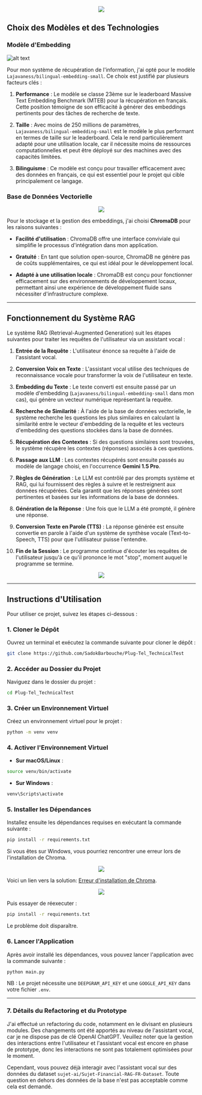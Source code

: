 <div align="center">
	<img src="assets/logo.png">
</div>

## Choix des Modèles et des Technologies

### Modèle d'Embedding
![alt text](assets/image.png)

Pour mon système de récupération de l'information, j'ai opté pour le modèle `Lajavaness/bilingual-embedding-small`. Ce choix est justifié par plusieurs facteurs clés :

1. **Performance** : Le modèle se classe 23ème sur le leaderboard Massive Text Embedding Benchmark (MTEB) pour la récupération en français. Cette position témoigne de son efficacité à générer des embeddings pertinents pour des tâches de recherche de texte.

2. **Taille** : Avec moins de 250 millions de paramètres, `Lajavaness/bilingual-embedding-small` est le modèle le plus performant en termes de taille sur le leaderboard. Cela le rend particulièrement adapté pour une utilisation locale, car il nécessite moins de ressources computationnelles et peut être déployé sur des machines avec des capacités limitées.

3. **Bilinguisme** : Ce modèle est conçu pour travailler efficacement avec des données en français, ce qui est essentiel pour le projet qui cible principalement ce langage.

### Base de Données Vectorielle

<div align="center">
<img src="assets/chroma.png">
</div>

Pour le stockage et la gestion des embeddings, j'ai choisi **ChromaDB** pour les raisons suivantes :

- **Facilité d'utilisation** : ChromaDB offre une interface conviviale qui simplifie le processus d'intégration dans mon application.
  
- **Gratuité** : En tant que solution open-source, ChromaDB ne génère pas de coûts supplémentaires, ce qui est idéal pour le développement local.

- **Adapté à une utilisation locale** : ChromaDB est conçu pour fonctionner efficacement sur des environnements de développement locaux, permettant ainsi une expérience de développement fluide sans nécessiter d'infrastructure complexe.

---

## Fonctionnement du Système RAG

Le système RAG (Retrieval-Augmented Generation) suit les étapes suivantes pour traiter les requêtes de l'utilisateur via un assistant vocal :

1. **Entrée de la Requête** : L'utilisateur énonce sa requête à l'aide de l'assistant vocal. 

2. **Conversion Voix en Texte** : L'assistant vocal utilise des techniques de reconnaissance vocale pour transformer la voix de l'utilisateur en texte.

3. **Embedding du Texte** : Le texte converti est ensuite passé par un modèle d'embedding (`Lajavaness/bilingual-embedding-small` dans mon cas), qui génère un vecteur numérique représentant la requête.

4. **Recherche de Similarité** : À l'aide de la base de données vectorielle, le système recherche les questions les plus similaires en calculant la similarité entre le vecteur d'embedding de la requête et les vecteurs d'embedding des questions stockées dans la base de données.

5. **Récupération des Contextes** : Si des questions similaires sont trouvées, le système récupère les contextes (réponses) associés à ces questions.

6. **Passage aux LLM** : Les contextes récupérés sont ensuite passés au modèle de langage choisi, en l'occurrence **Gemini 1.5 Pro**.

7. **Règles de Génération** : Le LLM est contrôlé par des prompts système et RAG, qui lui fournissent des règles à suivre et le restreignent aux données récupérées. Cela garantit que les réponses générées sont pertinentes et basées sur les informations de la base de données.

8. **Génération de la Réponse** : Une fois que le LLM a été prompté, il génère une réponse.

9. **Conversion Texte en Parole (TTS)** : La réponse générée est ensuite convertie en parole à l'aide d'un système de synthèse vocale (Text-to-Speech, TTS) pour que l'utilisateur puisse l'entendre.

10. **Fin de la Session** : Le programme continue d'écouter les requêtes de l'utilisateur jusqu'à ce qu'il prononce le mot "stop", moment auquel le programme se termine.
<div align="center">
<img src="assets/seq_diag.png">
</div>

---

## Instructions d'Utilisation

Pour utiliser ce projet, suivez les étapes ci-dessous :

### 1. Cloner le Dépôt

Ouvrez un terminal et exécutez la commande suivante pour cloner le dépôt :

```bash
git clone https://github.com/SadokBarbouche/Plug-Tel_TechnicalTest
```

### 2. Accéder au Dossier du Projet

Naviguez dans le dossier du projet :

```bash
cd Plug-Tel_TechnicalTest
```

### 3. Créer un Environnement Virtuel

Créez un environnement virtuel pour le projet :

```bash
python -m venv venv
```

### 4. Activer l'Environnement Virtuel

- **Sur macOS/Linux** :

```bash
source venv/bin/activate
```

- **Sur Windows** :

```bash
venv\Scripts\activate
```

### 5. Installer les Dépendances

Installez ensuite les dépendances requises en exécutant la commande suivante :

```bash
pip install -r requirements.txt
```

Si vous êtes sur Windows, vous pourriez rencontrer une erreur lors de l'installation de Chroma. 

<div align="center">
<img src="assets/error.png">
</div>


Voici un lien vers la solution: [Erreur d'installation de Chroma](https://stackoverflow.com/questions/73969269/error-could-not-build-wheels-for-hnswlib-which-is-required-to-install-pyprojec/76245995#76245995).

<div align="center">
<img src="assets/solution.png">
</div>

Puis essayer de réexecuter :
```bash
pip install -r requirements.txt
```
Le problème doit disparaître.

### 6. Lancer l'Application

Après avoir installé les dépendances, vous pouvez lancer l'application avec la commande suivante :

```bash
python main.py
```
NB : Le projet nécessite une `DEEPGRAM_API_KEY` et une `GOOGLE_API_KEY` dans votre fichier `.env`.

---

### 7. Détails du Refactoring et du Prototype
J'ai effectué un refactoring du code, notamment en le divisant en plusieurs modules. Des changements ont été apportés au niveau de l'assistant vocal, car je ne dispose pas de clé OpenAI ChatGPT. Veuillez noter que la gestion des interactions entre l'utilisateur et l'assistant vocal est encore en phase de prototype, donc les interactions ne sont pas totalement optimisées pour le moment.

Cependant, vous pouvez déjà interagir avec l'assistant vocal sur des données du dataset `sujet-ai/Sujet-Financial-RAG-FR-Dataset`. Toute question en dehors des données de la base n'est pas acceptable comme cela est demandé.